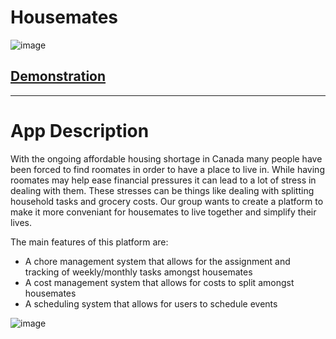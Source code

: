 # Housemates
![image](https://github.com/DangJustin/CapstoneProject/assets/96737543/b62dc6c7-a710-4b41-9aa3-ac9d6f39ffc2)


## [Demonstration](https://youtu.be/EKHBSMUGMCI?si=4gXm1RkcmU861mjQ)

---

# App Description

With the ongoing affordable housing shortage in Canada many people have been forced to find roomates in order to have a place to live in. While having roomates may help ease financial pressures it can lead to a lot of stress in dealing with them. These stresses can be things like dealing with splitting household tasks and grocery costs. Our group wants to create a platform to make it more conveniant for housemates to live together and simplify their lives.

The main features of this platform are:
- A chore management system that allows for the assignment and tracking of weekly/monthly tasks amongst housemates
- A cost management system that allows for costs to split amongst housemates
- A scheduling system that allows for users to schedule events


![image](https://github.com/DangJustin/CapstoneProject/assets/96737543/6579657f-2ef2-41a3-b400-4715f4866c34)




